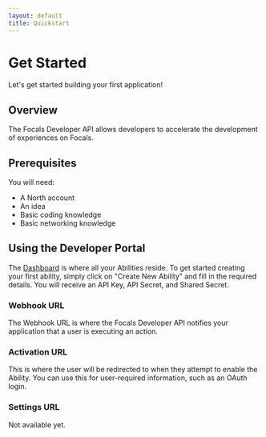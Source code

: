 ```yaml
---
layout: default
title: Quickstart
---
```


# Get Started
Let's get started building your first application!

## Overview

The Focals Developer API allows developers to accelerate the development of experiences on Focals.

## Prerequisites
You will need:

- A North account
- An idea
- Basic coding knowledge
- Basic networking knowledge


## Using the Developer Portal

The [Dashboard](/#/dashboard) is where all your Abilities reside. To get started creating your first ability, simply click on "Create New Ability" and fill in the required details. You will receive an API Key, API Secret, and Shared Secret.


### Webhook URL

The Webhook URL is where the Focals Developer API notifies your application that a user is executing an action.

### Activation URL

This is where the user will be redirected to when they attempt to enable the Ability. You can use this for user-required information, such as an OAuth login.

### Settings URL

Not available yet.
